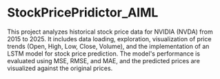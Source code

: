 # StockPricePridictor_AIML
This project analyzes historical stock price data for NVIDIA (NVDA) from 2015 to 2025. It includes data loading, exploration, visualization of price trends (Open, High, Low, Close, Volume), and the implementation of an LSTM model for stock price prediction. The model's performance is evaluated using MSE, RMSE, and MAE, and the predicted prices are visualized against the original prices.
